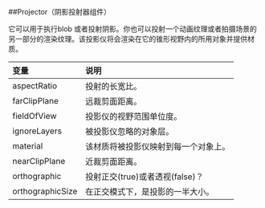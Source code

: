 ##Projector（阴影投射器组件）

它可以用于执行blob 或者投射阴影。你也可以投射一个动画纹理或者拍摄场景的另一部分的渲染纹理。该投影仪将会渲染在它的锥形视野内的所用对象并提供材质。

|变量|说明|
|:--|:--|
|aspectRatio|投射的长宽比。|
|farClipPlane|远裁剪面距离。|
|fieldOfView|投影仪的视野范围单位度。|
|ignoreLayers|被投影仪忽略的对象层。|
|material|该材质将被投影仪映射到每一个对象上。|
|nearClipPlane|近裁剪面距离。|
|orthographic|投射正交(true)或者透视(false)？|
|orthographicSize|在正交模式下，是投影的一半大小。|